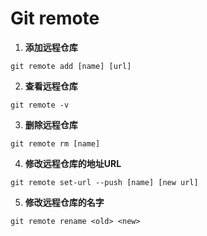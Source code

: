 <h1>Git remote</h1>

1. **添加远程仓库**
```
git remote add [name] [url]
```

2. **查看远程仓库**
```
git remote -v
```

3. **删除远程仓库**
```
git remote rm [name]
```

4. **修改远程仓库的地址URL**
```
git remote set-url --push [name] [new url]
```

5. **修改远程仓库的名字**
```
git remote rename <old> <new>
```